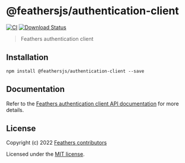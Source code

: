 # @feathersjs/authentication-client

[![CI](https://github.com/feathersjs/feathers/workflows/CI/badge.svg)](https://github.com/feathersjs/feathers/actions?query=workflow%3ACI)
[![Download Status](https://img.shields.io/npm/dm/@feathersjs/authentication-client.svg?style=flat-square)](https://www.npmjs.com/package/@feathersjs/authentication-client)

> Feathers authentication client

## Installation

```
npm install @feathersjs/authentication-client --save
```

## Documentation

Refer to the [Feathers authentication client API documentation](https://docs.feathersjs.com/api/authentication/client.html) for more details.

## License

Copyright (c) 2022 [Feathers contributors](https://github.com/feathersjs/feathers/graphs/contributors)

Licensed under the [MIT license](LICENSE).
